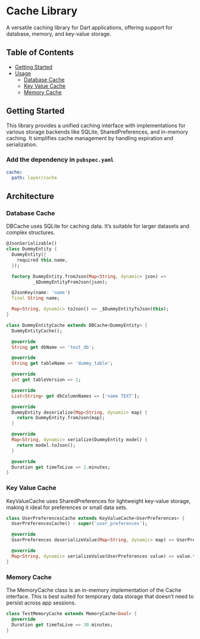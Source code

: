 # Cache Library

A versatile caching library for Dart applications, offering support for database, memory, and key-value storage.

## Table of Contents

- [Getting Started](#getting-started)
- [Usage](#usage)
    * [Database Cache](#database-cache)
    * [Key Value Cache](#key-value-cache)
    * [Memory Cache](#memory-cache)

## Getting Started

This library provides a unified caching interface with implementations for various storage backends like SQLite, SharedPreferences, and in-memory caching. It simplifies cache management by handling expiration and serialization.

### Add the dependency in `pubspec.yaml`

```yaml
cache:
  path: layer/cache
```

## Architecture

### Database Cache

DBCache uses SQLite for caching data. It’s suitable for larger datasets and complex structures.

```dart
@JsonSerializable()
class DummyEntity {
  DummyEntity({
    required this.name,
  });

  factory DummyEntity.fromJson(Map<String, dynamic> json) =>
          _$DummyEntityFromJson(json);

  @JsonKey(name: 'name')
  final String name;

  Map<String, dynamic> toJson() => _$DummyEntityToJson(this);
}

class DummyEntityCache extends DBCache<DummyEntity> {
  DummyEntityCache();

  @override
  String get dbName => 'test_db';

  @override
  String get tableName => 'dummy_table';

  @override
  int get tableVersion => 1;

  @override
  List<String> get dbColumnNames => ['name TEXT'];

  @override
  DummyEntity deserialize(Map<String, dynamic> map) {
    return DummyEntity.fromJson(map);
  }

  @override
  Map<String, dynamic> serialize(DummyEntity model) {
    return model.toJson();
  }

  @override
  Duration get timeToLive => 1.minutes;
}
```

### Key Value Cache

KeyValueCache uses SharedPreferences for lightweight key-value storage, making it ideal for preferences or small data sets.

```dart
class UserPreferencesCache extends KeyValueCache<UserPreferences> {
  UserPreferencesCache() : super('user_preferences');

  @override
  UserPreferences deserializeValue(Map<String, dynamic> map) => UserPreferences.fromJson(map);

  @override
  Map<String, dynamic> serializeValue(UserPreferences value) => value.toJson();
}
```

### Memory Cache

The MemoryCache class is an in-memory implementation of the Cache interface. This is best suited for temporary data storage that doesn’t need to persist across app sessions.

```dart
class TestMemoryCache extends MemoryCache<bool> {
  @override
  Duration get timeToLive => 30.minutes;
}
```



